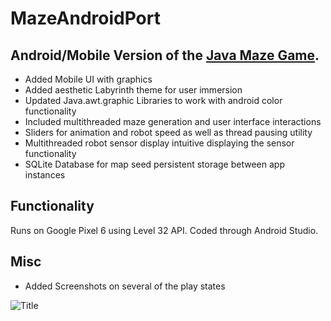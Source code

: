 # MazeAndroidPort

## Android/Mobile Version of the [Java Maze Game](https://github.com/cdmackinnon/JavaMaze). 

* Added Mobile UI with graphics
* Added aesthetic Labyrinth theme for user immersion
* Updated Java.awt.graphic Libraries to work with android color functionality
* Included multithreaded maze generation and user interface interactions
* Sliders for animation and robot speed as well as thread pausing utility
* Multithreaded robot sensor display intuitive displaying the sensor functionality
* SQLite Database for map seed persistent storage between app instances

## Functionality

Runs on Google Pixel 6 using Level 32 API. Coded through Android Studio. 

## Misc
* Added Screenshots on several of the play states

![Title](https://github.com/[cdmackinnon]/[MazeAndroidPort]/blob/[MazeAndroidPort]/TitleScreenshot?raw=true)
